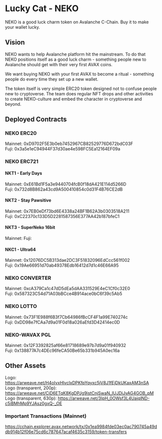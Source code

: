 # Lucky Cat - NEKO
NEKO is a good luck charm token on Avalanche C-Chain. Buy it to make your wallet lucky.

## Vision
NEKO wants to help Avalanche platform hit the mainstream. To do that NEKO positions itself as a good luck charm - something people new to Avalanche should get with their very first AVAX coins. 

We want buying NEKO with your first AVAX to become a ritual - something people do every time they set up a new wallet.

The token itself is very simple ERC20 token designed not to confuse people new to cryptoverse. The team does regular NFT drops and other activities to create NEKO-culture and embed the character in cryptoverse and beyond.

## Deployed Contracts

### NEKO ERC20
Mainnet: 0xD9702F5E3b0eb7452967CB82529776D672bdC03F  
Fuji: 0x3a5e1eC94944F37d30ae4e598FC5Ea12164EF09a  

### NEKO ERC721
#### NKT1 - Early Days
Mainnet: 0xE61Bd1F5a3e9440704fcB0f18dA421E114d5266D  
Fuji: 0x732d8B862a43cd9A500410854c0d31F4B76CE2dB  

#### NKT2 - Stay Pawsitive
Mainnet: 0x7EB0eDf73bd6E4338a24BF1B62A3b0303518A211  
Fuji: 0xC22370c133D5D2281587356E377AA42b187bfeC1  

#### NKT3 - SuperNeko 16bit
Mainnet:
Fuji:

#### NKC1 - Ultra64
Mainnet: 0x12076DC5B313dae2DC3F51832096EdCcc561f002  
Fuji: 0x19Ae66951d70ab49378Edb16412d7d1c46E66A95  

### NEKO CONVERTER
Mainnet: 0xcA379Ca1c47dD5dEa5dAA331529E4eC1Cf0c32E0  
Fuji: 0x587323C54d71A03bBCce4B914ace0bC6f39c5Ab5  

### NEKO LOTTO
Mainnet: 0x73F1E988f6B3f7Cb64986fBcCF4F1a99E740274c  
Fuji: 0xDD98e7fCAa7d9a01F0d18a026aEfd3D42414ec0D

### NEKO-WAVAX PGL
Mainnet: 0x12F3392825af66e81718689e97b7d9a01f940932  
Fuji: 0x138877A7c4DEc96feCA50Be65b331b945A0ec16a  

## Other Assets
Logo: https://arweave.net/H4oIvxHlvclxDPKfpYqyxc5jV8J1fEjDkUKaxAM3nSA  
Logo (transparent, 200p): https://arweave.net/CiD6ETqK8KgDPJg9istCnjSwaN_IUJDiJvAG4GOB_pM  
Logo (transparent, 630p): https://arweave.net/3IpH_0OWsf3L4UajqlND-c5iBMhMp9YJAsz0gxQ-_OE

### Important Transactions (Mainnet)
https://cchain.explorer.avax.network/tx/0x1ea9984fde03ec0ac790745a49ddb914b12f06e75cd6c787647acaf4635c3159/token-transfers
